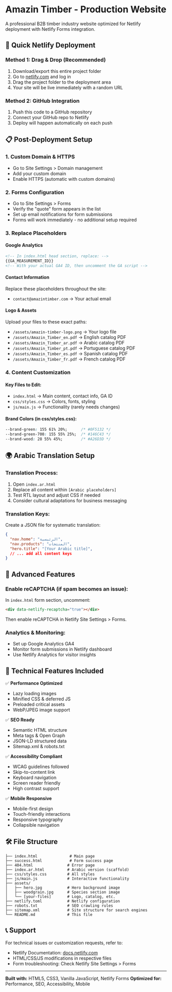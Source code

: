 # Amazin Timber - Production Website

A professional B2B timber industry website optimized for Netlify deployment with Netlify Forms integration.

## 🚀 Quick Netlify Deployment

### Method 1: Drag & Drop (Recommended)
1. Download/export this entire project folder
2. Go to [netlify.com](https://netlify.com) and log in
3. Drag the project folder to the deployment area
4. Your site will be live immediately with a random URL

### Method 2: GitHub Integration
1. Push this code to a GitHub repository
2. Connect your GitHub repo to Netlify
3. Deploy will happen automatically on each push

## 📋 Post-Deployment Setup

### 1. Custom Domain & HTTPS
- Go to Site Settings > Domain management
- Add your custom domain
- Enable HTTPS (automatic with custom domains)

### 2. Forms Configuration
- Go to Site Settings > Forms
- Verify the "quote" form appears in the list
- Set up email notifications for form submissions
- Forms will work immediately - no additional setup required

### 3. Replace Placeholders

#### Google Analytics
```html
<!-- In index.html head section, replace: -->
{{GA_MEASUREMENT_ID}}
<!-- With your actual GA4 ID, then uncomment the GA script -->
```

#### Contact Information
Replace these placeholders throughout the site:
- `contact@amazintimber.com` → Your actual email

#### Logo & Assets
Upload your files to these exact paths:
- `/assets/amazin-timber-logo.png` → Your logo file
- `/assets/Amazin_Timber_en.pdf` → English catalog PDF
- `/assets/Amazin_Timber_ar.pdf` → Arabic catalog PDF
- `/assets/Amazin_Timber_pt.pdf` → Portuguese catalog PDF
- `/assets/Amazin_Timber_es.pdf` → Spanish catalog PDF
- `/assets/Amazin_Timber_fr.pdf` → French catalog PDF

### 4. Content Customization

#### Key Files to Edit:
- `index.html` → Main content, contact info, GA ID
- `css/styles.css` → Colors, fonts, styling
- `js/main.js` → Functionality (rarely needs changes)

#### Brand Colors (in css/styles.css):
```css
--brand-green: 155 61% 20%;      /* #0F5132 */
--brand-green-700: 155 55% 25%;  /* #146C43 */
--brand-wood: 28 55% 45%;        /* #A26D3D */
```

## 🌍 Arabic Translation Setup

### Translation Process:
1. Open `index.ar.html`
2. Replace all content within `[Arabic placeholders]`
3. Test RTL layout and adjust CSS if needed
4. Consider cultural adaptations for business messaging

### Translation Keys:
Create a JSON file for systematic translation:
```json
{
  "nav.home": "الرئيسية",
  "nav.products": "المنتجات",
  "hero.title": "[Your Arabic title]",
  // ... add all content keys
}
```

## 🔧 Advanced Features

### Enable reCAPTCHA (if spam becomes an issue):
In `index.html` form section, uncomment:
```html
<div data-netlify-recaptcha="true"></div>
```
Then enable reCAPTCHA in Netlify Site Settings > Forms.

### Analytics & Monitoring:
- Set up Google Analytics GA4
- Monitor form submissions in Netlify dashboard
- Use Netlify Analytics for visitor insights

## 📱 Technical Features Included

✅ **Performance Optimized**
- Lazy loading images
- Minified CSS & deferred JS
- Preloaded critical assets
- WebP/JPEG image support

✅ **SEO Ready**
- Semantic HTML structure
- Meta tags & Open Graph
- JSON-LD structured data
- Sitemap.xml & robots.txt

✅ **Accessibility Compliant**
- WCAG guidelines followed
- Skip-to-content link
- Keyboard navigation
- Screen reader friendly
- High contrast support

✅ **Mobile Responsive**
- Mobile-first design
- Touch-friendly interactions
- Responsive typography
- Collapsible navigation

## 🛠️ File Structure
```
├── index.html              # Main page
├── success.html            # Form success page
├── 404.html               # Error page
├── index.ar.html          # Arabic version (scaffold)
├── css/styles.css         # All styles
├── js/main.js             # Interactive functionality
├── assets/
│   ├── hero.jpg           # Hero background image
│   ├── woodgrain.jpg      # Species section image
│   └── [your-files]       # Logo, catalog, etc.
├── netlify.toml           # Netlify configuration
├── robots.txt             # SEO crawling rules
├── sitemap.xml            # Site structure for search engines
└── README.md              # This file
```

## 📞 Support

For technical issues or customization requests, refer to:
- Netlify Documentation: [docs.netlify.com](https://docs.netlify.com)
- HTML/CSS/JS modifications in respective files
- Form troubleshooting: Check Netlify Site Settings > Forms

---

**Built with:** HTML5, CSS3, Vanilla JavaScript, Netlify Forms
**Optimized for:** Performance, SEO, Accessibility, Mobile